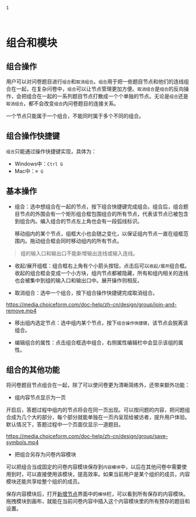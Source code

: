 ```index
1
```
```tag

```
```summary
```
# 组合和模块

## 组合操作
用户可以对问卷题目进行`组合`和`取消组合`。`组合`用于把一些题目节点和他们的连线组合在一起，在复杂问卷中，`组合`可以让节点管理更加方便。`取消组合`是`组合`的反向操作，会把组合在一起的一系列题目节点打散成一个个单独的节点。无论是`组合`还是`取消组合`，都不会改变`组合`内问卷题目的连接关系。

一个节点只能属于一个组合，不能同时属于多个不同的组合。

## 组合操作快捷键
`组合`只能通过操作快捷键实现，具体为：
+ Windows中：`Ctrl G`
+ Mac中：`⌘ G`

## 基本操作
+ 组合：选中想组合在一起的节点，按下组合快捷键完成组合。组合后，组合题目节点的外围会有一个矩形组合框包围组合的所有节点，代表该节点已被包含到组合内。编入组合的节点左上角也会有一段弧线标识。

  移动组内的某个节点，组框大小也会随之变化，以保证组内节点一直在组框范围内。拖动组合框会同时移动组内的所有节点。

> 组的输入口和输出口不能新增输出连线或输入连线。

+ 收起/展开组框：组合框右上角有个小箭头按钮，点击后可以`收起/展开`组合框。收起的组合框会变成一个小方块，组内节点都被隐藏，所有和组内相关的连线也会被集中到组的输入口和输出口中。展开操作则相反。

+ 取消组合：选中一个组合，按下组合操作快捷键完成取消组合。

https://media.choiceform.com/doc-help/zh-cn/design/group/join-and-remove.mp4

+ 移出组内选定节点：选中组内某个节点，按下`组合操作快捷键`，该节点会脱离该组合。

+ 编辑组合的属性：点击组合框选中组合，右侧属性编辑栏中会显示该组的属性。

## 组合的其他功能

将问卷题目节点组合在一起，除了可以使问卷更为清晰简练外，还带来额外功能：

+ 组内容节点显示为一页
  
开启后，答题过程中组内的节点将会在同一页出现。可以按问题的内容，把问题组合成为几个大的部分，每个部分就能单独在一页内呈现给被访者，提升用户体验。默认情况下，答题过程中一个页面仅显示一道题目。

https://media.choiceform.com/doc-help/zh-cn/design/group/save-symbols.mp4

+ 把组合另存为问卷内容模块
  
可以把组合当成固定的问卷内容模块保存到`内容模块`中，以后在其他问卷中需要使用到时，可以直接使用该模块，提高效率。如果当前用户是某个组织的成员，内容模块还能共享给整个组织的成员。

保存内容模块后，打开[新增节点](../04layoutOfEditor/03components/01nodeLiverary.md)界面中的`模块`栏，可以看到所有保存的内容模块。拖拽模块到画布，就能在当前问卷内容中插入这个内容模块里的所有预存的题目和设置。

